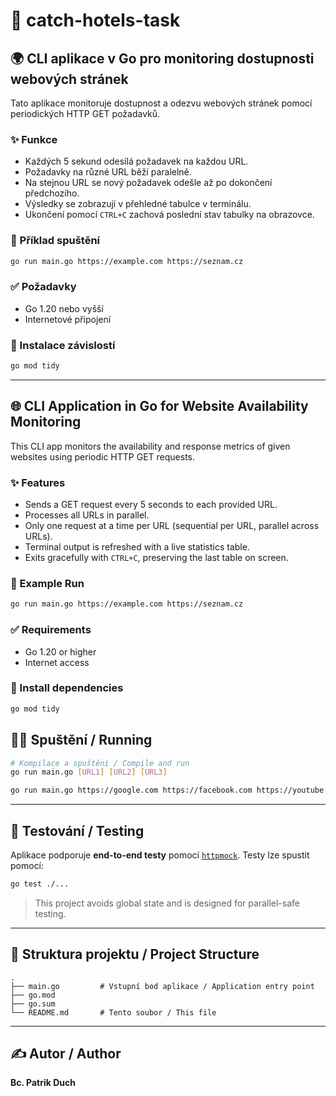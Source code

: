 # 🧪 catch-hotels-task

## 🌍 CLI aplikace v Go pro monitoring dostupnosti webových stránek

Tato aplikace monitoruje dostupnost a odezvu webových stránek pomocí periodických HTTP GET požadavků.

### ✨ Funkce

- Každých 5 sekund odesílá požadavek na každou URL.
- Požadavky na různé URL běží paralelně.
- Na stejnou URL se nový požadavek odešle až po dokončení předchozího.
- Výsledky se zobrazují v přehledné tabulce v terminálu.
- Ukončení pomocí `CTRL+C` zachová poslední stav tabulky na obrazovce.

### 🧪 Příklad spuštění

```bash
go run main.go https://example.com https://seznam.cz
```

### ✅ Požadavky

- Go 1.20 nebo vyšší
- Internetové připojení

### 🧹 Instalace závislostí

```bash
go mod tidy
```

---

## 🌐 CLI Application in Go for Website Availability Monitoring

This CLI app monitors the availability and response metrics of given websites using periodic HTTP GET requests.

### ✨ Features

- Sends a GET request every 5 seconds to each provided URL.
- Processes all URLs in parallel.
- Only one request at a time per URL (sequential per URL, parallel across URLs).
- Terminal output is refreshed with a live statistics table.
- Exits gracefully with `CTRL+C`, preserving the last table on screen.

### 🧪 Example Run

```bash
go run main.go https://example.com https://seznam.cz
```

### ✅ Requirements

- Go 1.20 or higher
- Internet access

### 🧹 Install dependencies

```bash
go mod tidy
```


## 🏃‍♂️ Spuštění / Running

```bash
# Kompilace a spuštění / Compile and run
go run main.go [URL1] [URL2] [URL3]
```

```bash
go run main.go https://google.com https://facebook.com https://youtube.com https://instagram.com https://wikipedia.org https://amazon.com https://apple.com https://microsoft.com https://linkedin.com https://reddit.com https://github.com https://stackoverflow.com https://paypal.com https://cnn.com https://bbc.com https://nytimes.com https://weather.com https://seznam.cz
```

---

## 🧪 Testování / Testing

Aplikace podporuje **end-to-end testy** pomocí [`httpmock`](https://github.com/jarcoal/httpmock). Testy lze spustit pomocí:

```bash
go test ./...
```

> This project avoids global state and is designed for parallel-safe testing.

---

## 📁 Struktura projektu / Project Structure

```
.
├── main.go         # Vstupní bod aplikace / Application entry point
├── go.mod
├── go.sum
└── README.md       # Tento soubor / This file
```

---

## ✍️ Autor / Author

**Bc. Patrik Duch**


